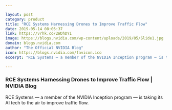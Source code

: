 ```yaml
---

layout: post
category: product
title: "RCE Systems Harnessing Drones to Improve Traffic Flow"
date: 2019-05-14 08:05:37
link: https://vrhk.co/2WDhDYI
image: https://blogs.nvidia.com/wp-content/uploads/2019/05/Slide1.jpg
domain: blogs.nvidia.com
author: "The Official NVIDIA Blog"
icon: https://blogs.nvidia.com/favicon.ico
excerpt: "RCE Systems — a member of the NVIDIA Inception program — is taking its AI tech to the air to improve traffic flow."

---
```


### RCE Systems Harnessing Drones to Improve Traffic Flow | NVIDIA Blog

RCE Systems — a member of the NVIDIA Inception program — is taking its AI tech to the air to improve traffic flow.
